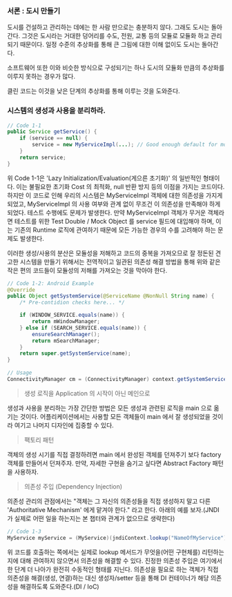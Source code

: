 ### 서론 : 도시 만들기

도시를 건설하고 관리하는 데에는 한 사람 만으로는 충분하지 않다. 그래도 도시는 돌아간다. 
그것은 도시라는 거대한 덩어리를 수도, 전원, 교통 등의 모듈로 모듈화 하고 관리되기 때문이다.
일정 수준의 추상화를 통해 큰 그림에 대한 이해 없이도 도시는 돌아간다.

소프트웨어 또한 이와 비슷한 방식으로 구성되기는 하나 도시의 모듈화 만큼의 추상화를 이루지 못하는 경우가 많다.

클린 코드는 이것을 낮은 단계의 추상화를 통해 이루는 것을 도와준다.

### 시스템의 생성과 사용을 분리하라.
````java
// Code 1-1
public Service getService() {
    if (service == null) {
        service = new MyServiceImpl(...); // Good enough default for most cases ? 
    }
    return service;
}
````

위 Code 1-1은 'Lazy Initialization/Evaluation(게으른 초기화)' 의 일반적인 형태이다.
이는 불필요한 초기화 Cost 의 최적화, null 반환 방지 등의 이점을 가지는 코드이다.
하지만 이 코드로 인해 우리의 시스템은 MyServiceImpl 객체에 대한 의존성을 가지게 되었고,
MyServiceImpl 의 사용 여부와 관계 없이 무조건 이 의존성을 만족해야 하게 되었다.
테스트 수행에도 문제가 발생한다.
만약 MyServiceImpl 객체가 무거운 객체라면 테스트를 위한 Test Double / Mock Object 를 service 필드에 대입해야 하며, 
이는 기존의 Runtime 로직에 관여하기 때문에 모든 가능한 경우의 수를 고려해야 하는 문제도 발생한다.

이러한 생성/사용의 분산은 모듈성을 저해하고 코드의 중복을 가져오므로 잘 정돈된 견고한 시스템을 만들기 위해서는 전역적이고 
일관된 의존성 해결 방법을 통해 위와 같은 작은 편의 코드들이 모듈성의 저해를 가져오는 것을 막아야 한다.

````java
// Code 1-2: Android Example
@Override
public Object getSystemService(@ServiceName @NonNull String name) {
    /* Pre-contidion checks here... */

    if (WINDOW_SERVICE.equals(name)) {
        return mWindowManager;
    } else if (SEARCH_SERVICE.equals(name)) {
        ensureSearchManager();
        return mSearchManager;
    }
    return super.getSystemService(name);
}
 
// Usage
ConnectivityManager cm = (ConnectivityManager) context.getSystemService(Context.CONNECTIVITY_SERVICE);
````

> 생성 로직을 Application 의 시작이 아닌 메인으로

생성과 사용을 분리하는 가장 간단한 방법은 모든 생성과 관련된 로직을 main 으로 옮기는 것이다. 
어플리케이션에서는 사용할 모든 객체들이 main 에서 잘 생성되었을 것이라 여기고 나머지 디자인에 집중할 수 있다.

> 팩토리 패턴

객체의 생성 시기를 직접 결정하려면 main 에서 완성된 객체를 던져주기 보다 factory 객체를 만들어서 던져주자.
만약, 자세한 구현을 숨기고 싶다면 Abstract Factory 패턴을 사용하자.

> 의존성 주입 (Dependency Injection)

의존성 관리의 관점에서는 "객체는 그 자신의 의존성들을 직접 생성하지 말고 다른 'Authoritative Mechanism' 에게 맡겨야 한다." 라고 한다. 
아래의 예를 보자.(JNDI가 실제로 어떤 일을 하는지는 본 챕터와 관계가 없으므로 생략한다)

````java
// Code 1-3
MyService myService = (MyService)(jndiContext.lookup("NameOfMyService"));
````

위 코드를 호출하는 쪽에서는 실제로 lookup 메서드가 무엇을(어떤 구현체를) 리턴하는지에 대해 관여하지 않으면서 의존성을 해결할 수 있다.
진정한 의존성 주입은 여기에서 한 단계 더 나아가 완전히 수동적인 형태를 지닌다. 
의존성을 필요로 하는 객체가 직접 의존성을 해결(생성, 연결)하는 대신 생성자/setter 등을 통해 DI 컨테이너가 해당 의존성을 해결하도록 도와준다.(DI / IoC)
